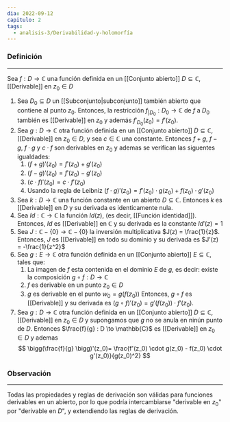 ```yaml
---
dia: 2022-09-12
capitulo: 2
tags:
  - analisis-3/Derivabilidad-y-holomorfía
---
```

### Definición
---
Sea $f : D \to \mathbb{C}$ una función definida en un [[Conjunto abierto]] $D \subseteq \mathbb{C}$, [[Derivable]] en $z_0 \in D$

1) Sea $D_0 \subseteq D$ un [[Subconjunto|subconjunto]] también abierto que contiene al punto $z_0$. Entonces, la restricción $f_{|D_0} : D_0 \to \mathbb{C}$ de $f$ a $D_0$ también es [[Derivable]] en $z_0$ y además $f'_{D_0}(z_0) = f'(z_0)$.
2) Sea $g : D \to \mathbb{C}$ otra función definida en un [[Conjunto abierto]] $D \subseteq \mathbb{C}$, [[Derivable]] en $z_0 \in D$, y sea $c \in \mathbb{C}$ una constante. Entonces $f + g$, $f - g$, $f \cdot g$ y $c \cdot f$ son derivables en $z_0$ y ademas se verifican las siguentes igualdades:
	1) $(f + g)'(z_0) = f'(z_0) + g'(z_0)$
	2) $(f - g)'(z_0) = f'(z_0) - g'(z_0)$
	3) $(c \cdot f)'(z_0) = c \cdot f'(z_0)$
	4) Usando la regla de Leibniz $(f \cdot g)' (z_0) = f'(z_0) \cdot g(z_0) + f(z_0) \cdot g'(z_0)$ 
3) Sea $k : D \to \mathbb{C}$ una función constante en un abierto $D \subseteq \mathbb{C}$. Entonces $k$ es [[Derivable]] en $D$ y su derivada es identicamente nula.
4) Sea $Id : \mathbb{C} \to \mathbb{C}$ la función $Id(z)$, (es decir, [[Función identidad]]). Entonces, $Id$ es [[Derivable]] en $\mathbb{C}$ y su derivada es la constante $Id'(z) = 1$
5) Sea $J : \mathbb{C} - \{ 0 \} \to \mathbb{C} - \{ 0 \}$ la inversión multiplicativa $J(z) = \frac{1}{z}$. Entonces, $J$ es [[Derivable]] en todo su dominio y su derivada es $J'(z) = -\frac{1}{z^2}$ 
6) Sea $g : E \to \mathbb{C}$ otra función definida en un [[Conjunto abierto]] $E \subseteq \mathbb{C}$, tales que:
	1) La imagen de $f$ esta contenida en el dominio $E$ de $g$, es decir: existe la composición $g \circ f : D \to \mathbb{C}$
	2) $f$ es derivable en un punto $z_0 \in D$
	3) $g$ es derivable en el punto $w_0 = g(f(z_0))$
	Entonces, $g \circ f$ es [[Derivable]] y su derivada es $(g \circ f)'(z_0) = g'(f(z_0)) \cdot f'(z_0)$.
7) Sea $g : D \to \mathbb{C}$ otra función definida en un [[Conjunto abierto]] $D \subseteq \mathbb{C}$, [[Derivable]] en $z_0 \in D$ y supongamos que $g$ no se anula en ninún punto de $D$. Entonces $\frac{f}{g} : D \to \mathbb{C}$ es [[Derivable]] en $z_0 \in D$ y ademas $$ \bigg(\frac{f}{g} \bigg)'(z_0)= \frac{f'(z_0) \cdot g(z_0) - f(z_0) \cdot g'(z_0)}{g(z_0)^2} $$

### Observación
---
Todas las propiedades y reglas de derivación son válidas para funciones derivables en un abierto, por lo que podría intercambiarse "derivable en $z_0$" por "derivable en $D$", y extendiendo las reglas de derivación.